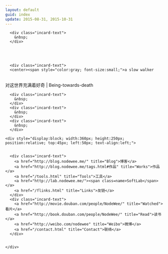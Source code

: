 ```yaml
---
layout: default
guid: index
update: 2015-08-31, 2015-10-31
---
```


<div id="card01" class="card">

      <div class="incard-text">
        &nbsp;
      </div>
<div class="incard-text">
        &nbsp;
      </div>
<div class="incard-text">
        &nbsp;
      </div>

      <div class="incard-text">
      <center><span style="color:gray; font-size:small;">a slow walker
<br />对这世界充满着好奇 | Being-towards-death</span></center>
      </div>


      <div class="incard-text">
        &nbsp;
      </div>
      <div class="incard-text">
        &nbsp;
      </div>
      <div class="incard-text">
        &nbsp;
      </div>

    <div style="display:block; width:360px; height:250px; position:relative; top:45px; left:50px; text-align:left;">


      <div class="incard-text">
        <a href="http://blog.nodewee.me/" title="Blog">博客</a>
		<a href="http://blog.nodewee.me/tags.html#作品" title="Works">作品</a>
		<a href="/tools.html" title="Tools">工具</a>
        <a href="http://lab.nodewee.me/"><span class=name>SoftLab</span></a>
        <a href="/flinks.html" title="Links">友链</a>
      </div>
      <div class="incard-text">
      	<a href="http://movie.douban.com/people/NodeWee/" title="Watched">看片</a>
      	<a href="http://book.douban.com/people/NodeWee/" title="Read">读书</a>
      	<a href="http://weibo.com/nodewee" title="Weibo">微博</a>
      	<a href="/contact.html" title="Contact">联络</a>
      </div>

      
    </div>
</div>
